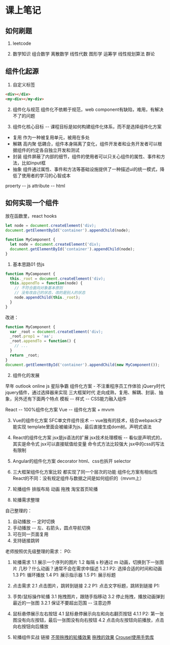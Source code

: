 # 课上笔记

## 如何刷题

1. leetcode

2. 数学知识
  组合数学
  离散数学
  线性代数  图形学
  运筹学 线性规划算法
  群论

## 组件化起源

1. 自定义标签

```html
<div></div>
<my-div></my-div>
```

2. 组件化与规范
组件化不依赖于规范，web component有缺陷，难用，有解决不了的问题

3. 组件化核心目标 -- 课程目标是如何构建组件化体系，而不是选择组件化方案

  - 复用  作为一种被复用单元，被用在多处
  - 解耦  高内聚 低耦合，组件本身隔离了变化，组件开发者和业务开发者可以根据组件的约定各自独立开发和测试
  - 封装  组件屏蔽了内部的细节，组件的使用者可以只关心组件的属性、事件和方法，比如input框
  - 抽象  组件通过属性、事件和方法等基础设施提供了一种描述ui的统一模式，降低了使用者的学习的心智成本

  proerty  -- js
  attribute -- html

## 如何实现一个组件

放在函数里，react hooks
```js
let node = document.createElement('div);
document.getElementById('container').appendChild(node);

function MyComponent {
  let node = document.createElement('div);
  document.getElementById('container').appendChild(node);
}
```

1. 基本思路01
  仿js

```js
function MyComponent {
  this._root = document.createElement('div);
  this.appendTo = function(node) {
    // 不符合面向对象基本原则
    // 没有改自己的状态，改的是别人的状态
    node.appendChild(this._root);
  }
}
```

改进：
```js
function MyComponent {
  var _root = document.createElement('div);
  _root.prop1 = 'aa';
  _root.appendTo = function() {
    // ...
  }
  return _root;
}
document.getElementById('container').appendChild(new MyComponent());
```

2. 组件化的发展

早年
  outlook online
  js 星际争霸
  组件化方案 - 不注重程序员工作体验
jQuery时代
  jquery插件，通过选择器来实现
三大框架时代
  走向成熟，复用、解耦、封装、抽象，另外还有下面两个特点
    模板 -- 
    样式 -- CSS能力融入组件
  
  React -- 100%组件化方案
  Vue -- 组件化方案 + mvvm

3. Vue的组件化方案
   SFC单文件组件技术 -- vue独有的技术，结合webpack才能实现
   template里面会被编译为js，最后直接生成dom树。声明式语法

4. React的组件化方案
   jsx是js语法的扩展
   jsx技术处理模板 -- 看似是声明式的，其实是命令式
   jsx可以直接赋值给变量
   命令式方法比较强大
   jsx中的css的写法有限制

5. Angular的组件化方案
   decorator
   html、css也拆开
   selector
  
6. 三大框架组件化方案比较
  都实现了同一个层次的功能
  组件化方案有相似性
  React的不同：没有规定组件与数据之间是如何组织的（mvvm上）

7. 轮播组件
   排版布局
   动画
   拖拽
   淘宝首页轮播

8. 轮播需求整理

自己整理的：
   1. 自动播放 -- 定时切换
   2. 手动播放 -- 左、右箭头，圆点导航切换
   3. 可在同一页面复用
   4. 支持链接跳转

老师按照优先级整理的需求：
P0:
  1. 轮播需求
    1.1 展示一个序列的图片
    1.2 每隔 s 秒通过 m 动画，切换到下一张图片  几秒？什么动画？通常不会在需求中描述
      1.2.1 P2: 选择合适的时间和动画
    1.3 P1: 循环播放
    1.4 P1: 展示指示器
    1.5 P1: 展示标题
  2. 点击需求
    2.1 点击图片，跳转到链接
    2.2 P1: 点击文字标题，跳转到链接
P1:
  3. 手势/鼠标操作轮播
    3.1 拖拽图片，跟随手指移动
    3.2 停止拖拽，播放动画弹到最近的一张图
      3.2.1 保证不要超出范围 -- 注意边界
  4. 鼠标悬停展示左右按钮
     4.1 鼠标悬停展示向左和向右翻页按钮
      4.1.1 P2: 第一张图没有向左按钮，最后一张图没有向右按钮
     4.2 点击向左按钮向前播放，点击向右按钮向后播放

9. 轮播组件实战
链接
[不带拖拽的轮播效果](https://yangtoude.github.io/front-end/%E7%BB%84%E4%BB%B6%E5%BC%80%E5%8F%91%E9%A1%B9%E7%9B%AE/id_1908040/code/no-drag.html)
[拖拽的效果](https://yangtoude.github.io/front-end/%E7%BB%84%E4%BB%B6%E5%BC%80%E5%8F%91%E9%A1%B9%E7%9B%AE/id_1908040/code/drag.html)
[Crousel使用手势库](https://yangtoude.github.io/front-end/%E7%BB%84%E4%BB%B6%E5%BC%80%E5%8F%91%E9%A1%B9%E7%9B%AE/id_1908040/code/touch.html)